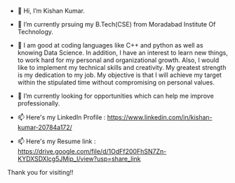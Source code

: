 - 👋 Hi, I’m Kishan Kumar.
- 💞️ I’m currently prsuing my B.Tech(CSE) from Moradabad Institute Of Technology.
- 👀 I am good at coding languages like C++ and python as well as knowing Data Science. In addition, I have an interest to learn new things, to work hard for my personal and organizational growth. Also, I would like to implement my technical skills and creativity. My greatest strength is my dedication to my job. My objective is that I will achieve my target within the stipulated time without compromising on personal values.
- 🌱 I’m currently looking for opportunities which can help me improve professionally.

- 📫 Here's my LinkedIn Profile : https://www.linkedin.com/in/kishan-kumar-20784a172/
- 📫 Here's my Resume link : https://drive.google.com/file/d/1OdFf200FhSN7Zn-KYDXSDXlcg5JMip_I/view?usp=share_link

Thank you for visiting!!


<!---
KishanKumar3/KishanKumar3 is a ✨ special ✨ repository because its `README.md` (this file) appears on your GitHub profile.
You can click the Preview link to take a look at your changes.
--->
